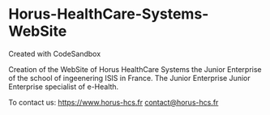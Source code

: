# Horus-HealthCare-Systems-WebSite
Created with CodeSandbox

Creation of the WebSite of Horus HealthCare Systems the Junior Enterprise of the school of ingeenering ISIS in France.
The Junior Enterprise Junior Enterprise specialist of e-Health.

To contact us:
  https://www.horus-hcs.fr
  contact@horus-hcs.fr
